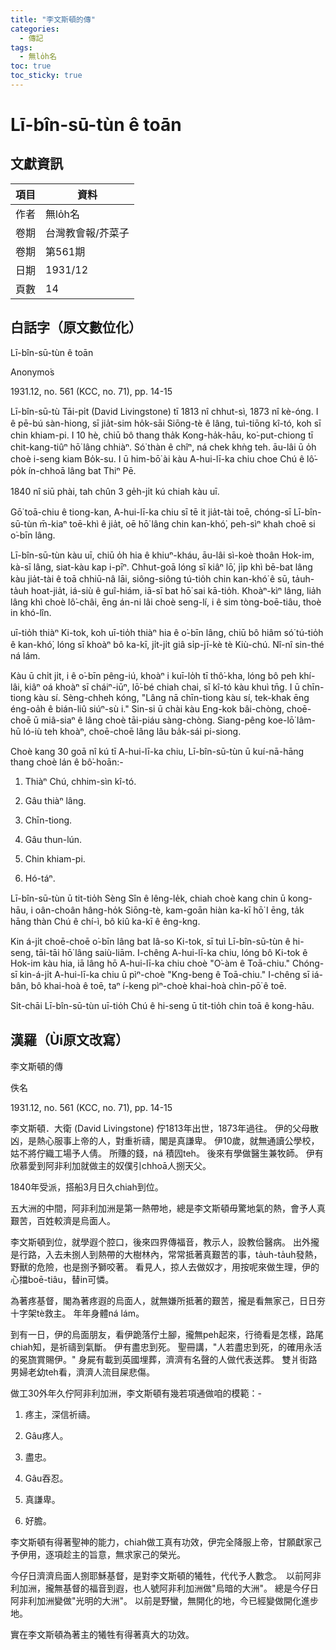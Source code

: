 ```yaml
---
title: "李文斯頓的傳"
categories:
  - 傳記
tags:
  - 無lo̍h名
toc: true
toc_sticky: true
---
```


# Lī-bîn-sū-tùn ê toān

## 文獻資訊

| 項目 | 資料 |
|---|---|
| 作者 | 無lo̍h名 |
| 卷期 | 台灣教會報/芥菜子 |
| 卷期 | 第561期 |
| 日期 | 1931/12 |
| 頁數 | 14 |

## 白話字（原文數位化）

Lī-bîn-sū-tùn ê toān

Anonymo͘s

1931.12, no. 561 (KCC, no. 71), pp. 14-15

Lī-bîn-sū-tù Tāi-pi̍t (David Livingstone) tī 1813 nî chhut-sì, 1873 nî kè-óng. I ê pē-bú sàn-hiong, sī jia̍t-sim ho̍k-sāi Siōng-tè ê lâng, tuì-tiōng kî-tó, koh sī chin khiam-pi. I 10 hè, chiū bô thang tha̍k Kong-ha̍k-hāu, ko͘-put-chiong tī chit-kang-tiûⁿ hō͘ lâng chhiàⁿ. Só͘ thàn ê chîⁿ, ná chek khǹg teh. āu-lâi ū o̍h choè i-seng kiam Bo̍k-su. I ū him-bō͘ ài kàu A-hui-lī-ka chiu choe Chú ê lô͘-po̍k ín-chhoā lâng bat Thiⁿ Pē.

1840 nî siū phài, tah chûn 3 ge̍h-ji̍t kú chiah kàu uī.

Gō͘ toā-chiu ê tiong-kan, A-hui-lī-ka chiu sī tē it jia̍t-tài toē, chóng-sī Lī-bîn-sū-tùn m̄-kiaⁿ toē-khì ê jia̍t, oē hō͘ lâng chin kan-khó͘, peh-sìⁿ khah choē si o͘-bīn lâng.

Lī-bîn-sū-tùn kàu uī, chiū o̍h hia ê khiuⁿ-kháu, āu-lâi sì-koè thoân Hok-im, kà-sī lâng, siat-kàu kap i-pīⁿ. Chhut-goā lóng sī kiâⁿ lō͘, ji̍p khì bē-bat lâng kàu jia̍t-tài ê toā chhiū-nâ lāi, siông-siông tú-tio̍h chin kan-khó͘ ê sū, ta̍uh-ta̍uh hoat-jia̍t, iá-siù ê guî-hiám, iā-sī bat hō͘ sai kā-tio̍h. Khoàⁿ-kìⁿ lâng, lia̍h lâng khì choè lô͘-châi, ēng án-ni lâi choè seng-lí, i ê sim tòng-boē-tiâu, thoè in khó-lîn.

uī-tio̍h thiàⁿ Ki-tok, koh uī-tio̍h thiàⁿ hia ê o͘-bīn lâng, chiū bô hiâm só͘ tú-tio̍h ê kan-khó͘, lóng sī khoàⁿ bô ka-kī, ji̍t-ji̍t giâ si̍p-jī-kè tè Kiù-chú. Nî-nî sin-thé ná lám.

Kàu ū chi̍t ji̍t, i ê o͘-bīn pêng-iú, khoàⁿ i kuī-lo̍h tī thô͘-kha, lóng bô peh khí-lâi, kiâⁿ oá khoàⁿ sī cháiⁿ-iūⁿ, lō͘-bé chiah chai, sī kî-tó kàu khuì tn̄g. I ū chīn-tiong kàu sí. Sèng-chheh kóng, "Lâng nā chīn-tiong kàu sí, tek-khak ēng éng-oa̍h ê bián-liû siúⁿ-sù i." Sin-si ū chài kàu Eng-kok bâi-chòng, choē-choē ū miâ-siaⁿ ê lâng choè tāi-piáu sàng-chòng. Siang-pêng koe-lō͘ lâm-hū ló-iù teh khoàⁿ, choē-choē lâng lâu ba̍k-sái pi-siong.

Choè kang 30 goā nî kú tī A-hui-lī-ka chiu, Lī-bîn-sū-tùn ū kuí-nā-hāng thang choè lán ê bô͘-hoān:-

1. Thiàⁿ Chú, chhim-sìn kî-tó.

2. Gâu thiàⁿ lâng.

3. Chīn-tiong.

4. Gâu thun-lún.

5. Chin khiam-pi.

6. Hó-táⁿ.

Lī-bîn-sū-tùn ū tit-tio̍h Sèng Sîn ê lêng-le̍k, chiah choè kang chin ū kong-hāu, i oân-choân hâng-ho̍k Siōng-tè, kam-goān hiàn ka-kī hō͘ I ēng, ta̍k hāng thàn Chú ê chí-ì, bô kiû ka-kī ê êng-kng.

Kin á-ji̍t choē-choē o͘-bīn lâng bat Iâ-so Ki-tok, sī tuì Lī-bîn-sū-tùn ê hi-seng, tāi-tāi hō͘ lâng saiù-liām. I-chêng A-hui-lī-ka chiu, lóng bô Ki-tok ê Hok-im kàu hia, iā lâng hō A-hui-lī-ka chiu choè "O͘-àm ê Toā-chiu." Chóng-sī kin-á-ji̍t A-hui-lī-ka chiu ū pìⁿ-choè "Kng-beng ê Toā-chiu." I-chêng sī iá-bân, bô khai-hoà ê toē, taⁿ í-keng pìⁿ-choè khai-hoà chìn-pō͘ ê toē.

Si̍t-chāi Lī-bîn-sū-tùn uī-tio̍h Chú ê hi-seng ū tit-tio̍h chin toā ê kong-hāu.

## 漢羅（Ùi原文改寫）

李文斯頓的傳

佚名

1931.12, no. 561 (KCC, no. 71), pp. 14-15

李文斯頓．大衛 (David Livingstone) 佇1813年出世，1873年過往。 伊的父母散凶，是熱心服事上帝的人，對重祈禱，閣是真謙卑。 伊10歲，就無通讀公學校，姑不將佇織工場予人倩。 所賺的錢，ná 積囥teh。 後來有學做醫生兼牧師。 伊有欣慕愛到阿非利加就做主的奴僕引chhoā人捌天父。

1840年受派，搭船3月日久chiah到位。

五大洲的中間，阿非利加洲是第一熱帶地，總是李文斯頓毋驚地氣的熱，會予人真艱苦，百姓較濟是烏面人。

李文斯頓到位，就學遐个腔口，後來四界傳福音，教示人，設教佮醫病。 出外攏是行路，入去未捌人到熱帶的大樹林內，常常抵著真艱苦的事，ta̍uh-ta̍uh發熱，野獸的危險，也是捌予獅咬著。 看見人，掠人去做奴才，用按呢來做生理，伊的心擋boē-tiâu，替in可憐。

為著疼基督，閣為著疼遐的烏面人，就無嫌所抵著的艱苦，攏是看無家己，日日夯十字架tè救主。 年年身體ná lám。

到有一日，伊的烏面朋友，看伊跪落佇土腳，攏無peh起來，行徛看是怎樣，路尾chiah知，是祈禱到氣斷。 伊有盡忠到死。 聖冊講，"人若盡忠到死，的確用永活的冕旒賞賜伊。" 身屍有載到英國埋葬，濟濟有名聲的人做代表送葬。 雙爿街路男婦老幼teh看，濟濟人流目屎悲傷。

做工30外年久佇阿非利加洲，李文斯頓有幾若項通做咱的模範：-

1. 疼主，深信祈禱。

2. Gâu疼人。

3. 盡忠。

4. Gâu吞忍。

5. 真謙卑。

6. 好膽。

李文斯頓有得著聖神的能力，chiah做工真有功效，伊完全降服上帝，甘願獻家己予伊用，逐項趁主的旨意，無求家己的榮光。

今仔日濟濟烏面人捌耶穌基督，是對李文斯頓的犧牲，代代予人數念。　以前阿非利加洲，攏無基督的福音到遐，也人號阿非利加洲做"烏暗的大洲"。 總是今仔日阿非利加洲變做"光明的大洲"。 以前是野蠻，無開化的地，今已經變做開化進步地。

實在李文斯頓為著主的犧牲有得著真大的功效。
